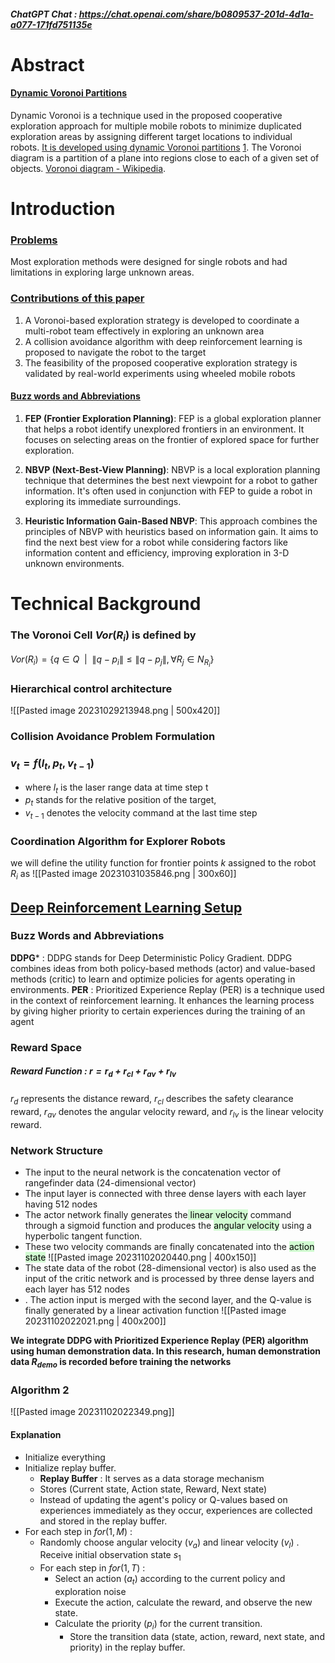 ##### ChatGPT Chat : https://chat.openai.com/share/b0809537-201d-4d1a-a077-171fd751135e

# Abstract

#### <u>Dynamic Voronoi Partitions</u>
Dynamic Voronoi is a technique used in the proposed cooperative exploration approach for multiple mobile robots to minimize duplicated exploration areas by assigning different target locations to individual robots. [It is developed using dynamic Voronoi partitions](http://wiki.ros.org/dynamicvoronoi) [1](http://wiki.ros.org/dynamicvoronoi).
The Voronoi diagram is a partition of a plane into regions close to each of a given set of objects. [Voronoi diagram - Wikipedia](https://en.wikipedia.org/wiki/Voronoi_diagram#:~:text=In%20mathematics%2C%20a%20Voronoi%20diagram,%2C%20sites%2C%20or%20generators).

# Introduction

### <u>Problems</u>
Most exploration methods were designed for single robots and had limitations in exploring large unknown areas.

### <u>Contributions of this paper</u>
1. A Voronoi-based exploration strategy is developed to coordinate a multi-robot team effectively in exploring an unknown area
2. A collision avoidance algorithm with deep reinforcement learning is proposed to navigate the robot to the target
3. The feasibility of the proposed cooperative exploration strategy is validated by real-world experiments using wheeled mobile robots

#### <u>Buzz words and Abbreviations</u>

1. **FEP (Frontier Exploration Planning)**: FEP is a global exploration planner that helps a robot identify unexplored frontiers in an environment. It focuses on selecting areas on the frontier of explored space for further exploration.
    
2. **NBVP (Next-Best-View Planning)**: NBVP is a local exploration planning technique that determines the best next viewpoint for a robot to gather information. It's often used in conjunction with FEP to guide a robot in exploring its immediate surroundings.
    
3. **Heuristic Information Gain-Based NBVP**: This approach combines the principles of NBVP with heuristics based on information gain. It aims to find the next best view for a robot while considering factors like information content and efficiency, improving exploration in 3-D unknown environments.



# Technical Background

### The Voronoi Cell $Vor(R_i)$ is defined by
$Vor(R_i)=\{q \in Q \ \ | \ \ \lVert q-p_i \rVert \le \lVert q-p_j \rVert,\forall R_j \in N_{R_i}\}$

### Hierarchical control architecture

![[Pasted image 20231029213948.png | 500x420]]

### Collision Avoidance Problem Formulation
### $v_t = f(l_t,p_t,v_{t-1})$
- where $l_t$ is the laser range data at time step t 
- $p_t$ stands for the relative position of the target,
- $v_{t-1}$ denotes the velocity command at the last time step

### Coordination Algorithm for Explorer Robots
we will define the utility function for frontier points $k$ assigned to the robot $R_i$ as
![[Pasted image 20231031035846.png | 300x60]]

## <u>Deep Reinforcement Learning Setup</u>

### Buzz Words and Abbreviations

**DDPG*** : DDPG stands for Deep Deterministic Policy Gradient. DDPG combines ideas from both policy-based methods (actor) and value-based methods (critic) to learn and optimize policies for agents operating in environments.
**PER** : Prioritized Experience Replay (PER) is a technique used in the context of reinforcement learning. It enhances the learning process by giving higher priority to certain experiences during the training of an agent
### Reward Space
##### Reward Function : $r=r_d+r_{cl}+r_{av}+r_{lv}$
$r_d$ represents the distance reward, $r_{cl}$ describes the safety clearance reward, $r_{av}$ denotes the angular velocity reward, and $r_{lv}$ is the linear velocity reward.

### Network Structure
- The input to the neural network is the concatenation vector of rangefinder data (24-dimensional vector)
- The input layer is connected with three dense layers with each layer having 512 nodes
- The actor network finally generates the<mark style="background: #BBFABBA6;"> linear velocity</mark> command through a sigmoid function and produces the <mark style="background: #BBFABBA6;">angular velocity</mark> using a hyperbolic tangent function.
- These two velocity commands are finally concatenated into the <mark style="background: #BBFABBA6;">action state</mark>
![[Pasted image 20231102020440.png | 400x150]]
- The state data of the robot (28-dimensional vector) is also used as the input of the critic network and is processed by three dense layers and each layer has 512 nodes
- . The action input is merged with the second layer, and the Q-value is finally generated by a linear activation function
![[Pasted image 20231102022021.png | 400x200]]

**We integrate DDPG with Prioritized Experience Replay (PER) algorithm using human demonstration data. In this research, human demonstration data $R_{demo}$ is recorded before training the networks**

### Algorithm 2
![[Pasted image 20231102022349.png]]

#### Explanation
- Initialize everything
- Initialize replay buffer.  
	- **Replay Buffer** : It serves as a data storage mechanism
	- Stores (Current state, Action state, Reward, Next state)
	- Instead of updating the agent's policy or Q-values based on experiences immediately as they occur, experiences are collected and stored in the replay buffer.
- For each step in $for(1,M)$ : 
	- Randomly choose angular velocity ($v_a$) and linear velocity ($v_l$) . Receive initial observation state $s_1$
	- For each step in $for(1,T)$ : 
		-  Select an action ($a_t$) according to the current policy and exploration noise
		- Execute the action, calculate the reward, and observe the new state.
		- Calculate the priority ($p_i$) for the current transition.
			- Store the transition data (state, action, reward, next state, and priority) in the replay buffer.